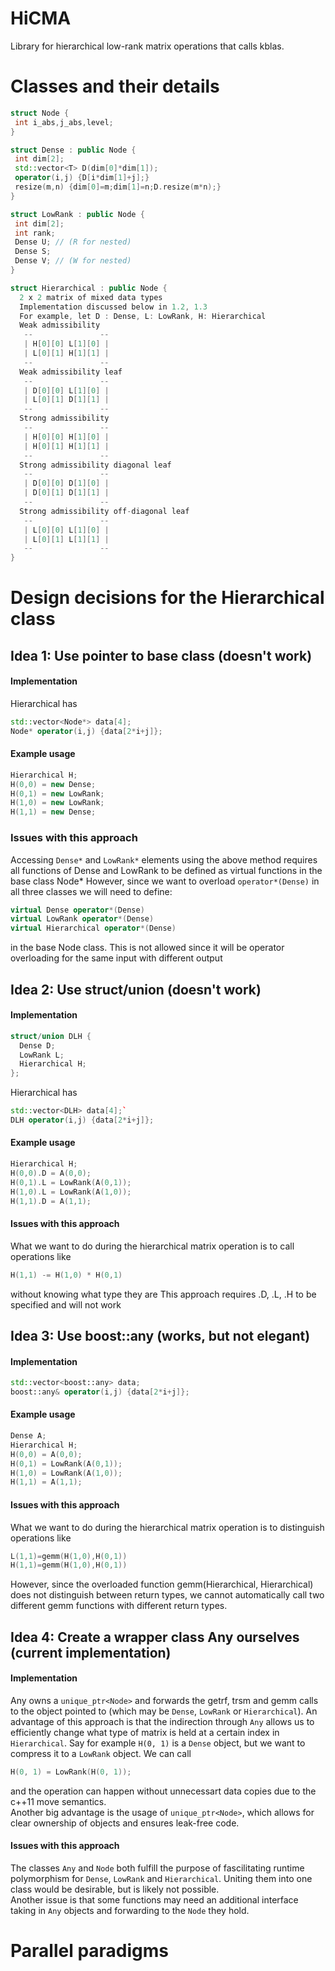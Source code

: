 # HiCMA

Library for hierarchical low-rank matrix operations that calls kblas.

# Classes and their details
```c++
struct Node {
 int i_abs,j_abs,level;
}

struct Dense : public Node {
 int dim[2];
 std::vector<T> D(dim[0]*dim[1]);
 operator(i,j) {D[i*dim[1]+j];}
 resize(m,n) {dim[0]=m;dim[1]=n;D.resize(m*n);}
}

struct LowRank : public Node {
 int dim[2];
 int rank;
 Dense U; // (R for nested)
 Dense S;
 Dense V; // (W for nested)
}

struct Hierarchical : public Node {
  2 x 2 matrix of mixed data types
  Implementation discussed below in 1.2, 1.3
  For example, let D : Dense, L: LowRank, H: Hierarchical
  Weak admissibility
   --               --
   | H[0][0] L[1][0] |
   | L[0][1] H[1][1] |
   --               --
  Weak admissibility leaf
   --               --
   | D[0][0] L[1][0] |
   | L[0][1] D[1][1] |
   --               --
  Strong admissibility
   --               --
   | H[0][0] H[1][0] |
   | H[0][1] H[1][1] |
   --               --
  Strong admissibility diagonal leaf
   --               --
   | D[0][0] D[1][0] |
   | D[0][1] D[1][1] |
   --               --
  Strong admissibility off-diagonal leaf
   --               --
   | L[0][0] L[1][0] |
   | L[0][1] L[1][1] |
   --               --
}
```
# Design decisions for the Hierarchical class

## Idea 1: Use pointer to base class (doesn't work)
#### Implementation
Hierarchical has
```c++
std::vector<Node*> data[4];
Node* operator(i,j) {data[2*i+j]};
```
#### Example usage
```c++
Hierarchical H;
H(0,0) = new Dense;
H(0,1) = new LowRank;
H(1,0) = new LowRank;
H(1,1) = new Dense;
```
### Issues with this approach
Accessing `Dense*` and `LowRank*` elements using the above method requires all functions of
Dense and LowRank to be defined as virtual functions in the base class Node*
However, since we want to overload `operator*(Dense)` in all three classes we will need to define:
```c++
virtual Dense operator*(Dense)
virtual LowRank operator*(Dense)
virtual Hierarchical operator*(Dense)
```
in the base Node class.
This is not allowed since it will be operator overloading for the same input with different output

## Idea 2: Use struct/union (doesn't work)
#### Implementation
```c++
struct/union DLH {
  Dense D;
  LowRank L;
  Hierarchical H;
};
```
Hierarchical has
```c++
std::vector<DLH> data[4];`
DLH operator(i,j) {data[2*i+j]};
```
#### Example usage
```c++
Hierarchical H;
H(0,0).D = A(0,0);
H(0,1).L = LowRank(A(0,1));
H(1,0).L = LowRank(A(1,0));
H(1,1).D = A(1,1);
```
#### Issues with this approach
What we want to do during the hierarchical matrix operation is to call operations like
```c++
H(1,1) -= H(1,0) * H(0,1)
```
without knowing what type they are
This approach requires .D, .L, .H to be specified and will not work

## Idea 3: Use boost::any (works, but not elegant)
#### Implementation
```c++
std::vector<boost::any> data;
boost::any& operator(i,j) {data[2*i+j]};
```
#### Example usage
```c++
Dense A;
Hierarchical H;
H(0,0) = A(0,0);
H(0,1) = LowRank(A(0,1));
H(1,0) = LowRank(A(1,0));
H(1,1) = A(1,1);
```
#### Issues with this approach
What we want to do during the hierarchical matrix operation is to distinguish operations like
```c++
L(1,1)=gemm(H(1,0),H(0,1))
H(1,1)=gemm(H(1,0),H(0,1))
```
However, since the overloaded function gemm(Hierarchical, Hierarchical) does not distinguish between return types,
we cannot automatically call two different gemm functions with different return types.

## Idea 4: Create a wrapper class Any ourselves (current implementation)
#### Implementation
Any owns a `unique_ptr<Node>` and forwards the getrf, trsm and gemm calls to
the object pointed to (which may be `Dense`, `LowRank` or `Hierarchical`).
An advantage of this approach is that the indirection through `Any` allows us
to efficiently change what type of matrix is held at a certain index in
`Hierarchical`. Say for example `H(0, 1)` is a `Dense` object, but we want to
compress it to a `LowRank` object. We can call
```c++
H(0, 1) = LowRank(H(0, 1));
```
and the operation can happen without unnecessart data copies due to the c++11
move semantics.\
Another big advantage is the usage of `unique_ptr<Node>`, which allows for
clear ownership of objects and ensures leak-free code.
#### Issues with this approach
The classes `Any` and `Node` both fulfill the purpose of fascilitating runtime
polymorphism for `Dense`, `LowRank` and `Hierarchical`. Uniting them into one
class would be desirable, but is likely not possible.\
Another issue is that some functions may need an additional interface taking in
`Any` objects and forwarding to the `Node` they hold.

# Parallel paradigms
